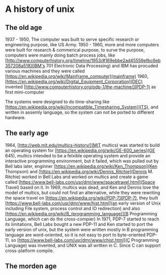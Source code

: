 # A history of unix

## The old age
1937 - 1950, The computer was built to serve specific research or engineering purpose, like US Army. 
1950 - 1960, more and more computers were built for research & commerical purpose, to surve the purpose, computers were mainly doing batch process jobs, like [http://www.computerhistory.org/timeline/1953/#169ebbe2ad45559efbc6eb357208a518](IBM's 701 Electronic Data Processing) and IBM has procuded various machines and they were called [https://en.wikipedia.org/wiki/Mainframe_computer](mainframe)
1960, [https://en.wikipedia.org/wiki/Digital_Equipment_Corporation](DEC) invented [http://www.computerhistory.org/pdp-1/the-machine/](PDP-1) as first mini-computer

The systems were designed to do time-sharing like [https://en.wikipedia.org/wiki/Incompatible_Timesharing_System](ITS), and written in assemly language, so the system can not be ported to different hardware.

## The early age
1964, [http://web.mit.edu/multics-history/](MIT multics) was started to build an operating system for [https://en.wikipedia.org/wiki/GE-600_series](GE 645), multics intended to be a felxible operating system and provide an interactive programming environment, but it failed, which was pulled out by Bell labs later, enginner [https://en.wikipedia.org/wiki/Ken_Thompson](Ken Thompson) and [https://en.wikipedia.org/wiki/Dennis_Ritchie](Dennis M. Ritchie) worked in Bell Labs and worked on multics and create a game called [https://www.bell-labs.com/usr/dmr/www/spacetravel.html](Space Travel) based on it. 
In 1969, multics was dead, and Ken and Dennis love the model of multics, but could not find an alternative, while they were rewriting the space travel on [https://en.wikipedia.org/wiki/PDP-7](PDP-7), they built [https://www.bell-labs.com/usr/dmr/www/hist.html](an early version of Unix including File system, process control and IO redirection) and also [https://en.wikipedia.org/wiki/B_(programming_language)](B Programming Language, which can do the cross-compier)
In 1971, PDP-7 started to reach its limitations, Bell Labs bought a new PDP-11 and Ken started to port the early version of unix, but the system were written mostly in B programming language are word-oriented, so it is not easy to port to byte-oriented PDP-11, so [https://www.bell-labs.com/usr/dmr/www/chist.html](C Programming Language) was invented, and UNIX was all written in C. Since C can support cross-platform compile.

## The morden age


